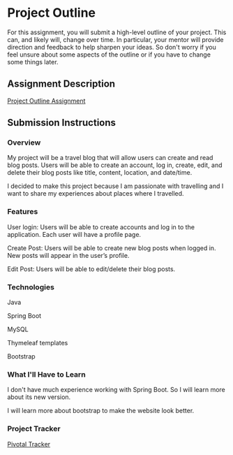 # Project Outline
For this assignment, you will submit a high-level outline of your project. This can, and likely will, change over time. In particular, your mentor will provide direction and feedback to help sharpen your ideas. So don't worry if you feel unsure about some aspects of the outline or if you have to change some things later.

## Assignment Description
[Project Outline Assignment](https://education.launchcode.org/liftoff/modules/assignments/project-outline)

## Submission Instructions

### Overview

My project will be a travel blog that will allow users can create and read blog posts. Users will be able to create an account, log in, create, edit, and delete their blog posts like title, content, location, and date/time.

I decided to make this project because I am passionate with travelling and I want to share my experiences about places where I travelled. 
### Features

User login: Users will be able to create accounts and log in to the application. Each user will have a profile page.

Create Post: Users will be able to create new blog posts when logged in. New posts will appear in the user’s profile.

Edit Post: Users will be able to edit/delete their blog posts.

### Technologies

Java

Spring Boot

MySQL

Thymeleaf templates

Bootstrap

### What I'll Have to Learn

I don't have much experience working with Spring Boot. So I will learn more about its new version.

I will learn more about bootstrap to make the website look better.

### Project Tracker

[Pivotal Tracker](https://www.pivotaltracker.com/n/projects/2400040)


